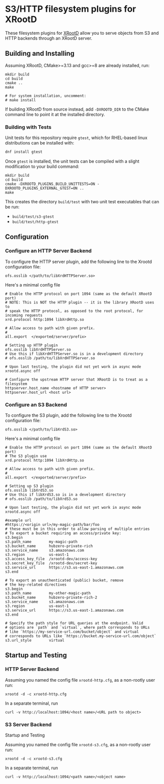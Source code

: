 
# S3/HTTP filesystem plugins for XRootD
These filesystem plugins for [XRootD](https://github.com/xrootd/xrootd) allow you to serve objects from S3 and HTTP backends through an XRootD server.

## Building and Installing
Assuming XRootD, CMake>=3.13 and gcc>=8 are already installed, run:

```
mkdir build
cd build
cmake ..
make

# For system installation, uncomment:
# make install
```

If building XRootD from source instead, add `-DXROOTD_DIR` to the CMake command line
to point it at the installed directory.

### Building with Tests

Unit tests for this repository require `gtest`, which for RHEL-based linux distributions can be installed with:
```bash
dnf install gtest
```

Once `gtest` is installed, the unit tests can be compiled with a slight modification to your build command:

```
mkdir build
cd build
cmake -DXROOTD_PLUGINS_BUILD_UNITTESTS=ON -DXROOTD_PLUGINS_EXTERNAL_GTEST=ON ..
make
```

This creates the directory `build/test` with two unit test executables that can be run:
- `build/test/s3-gtest`
- `build/test/http-gtest`

## Configuration

### Configure an HTTP Server Backend

To configure the HTTP server plugin, add the following line to the Xrootd configuration file:

```
ofs.osslib </path/to/libXrdHTTPServer.so>
```

Here's a minimal config file

```
# Enable the HTTP protocol on port 1094 (same as the default XRootD port)
# NOTE: This is NOT the HTTP plugin -- it is the library XRootD uses to
# speak the HTTP protocol, as opposed to the root protocol, for incoming requests
xrd.protocol http:1094 libXrdHttp.so

# Allow access to path with given prefix.
#
all.export  </exported/server/prefix>

# Setting up HTTP plugin
ofs.osslib libXrdHTTPServer.so
# Use this if libXrdHTTPServer.so is in a development directory
# ofs.osslib /path/to/libXrdHTTPServer.so

# Upon last testing, the plugin did not yet work in async mode
xrootd.async off

# Configure the upstream HTTP server that XRootD is to treat as a filesystem
httpserver.host_name <hostname of HTTP server>
httpserver.host_url <host url>
```

### Configure an S3 Backend

To configure the S3 plugin, add the following line to the Xrootd configuration file:

```
ofs.osslib </path/to/libXrdS3.so>
```

Here's a minimal config file

```
# Enable the HTTP protocol on port 1094 (same as the default XRootD port)
# The S3 plugin use
xrd.protocol http:1094 libXrdHttp.so

# Allow access to path with given prefix.
#
all.export  </exported/server/prefix>

# Setting up S3 plugin
ofs.osslib libXrdS3.so
# Use this if libXrdS3.so is in a development directory
# ofs.osslib /path/to/libXrdS3.so

# Upon last testing, the plugin did not yet work in async mode
xrootd.async off

#example url
#https://<origin url>/my-magic-path/bar/foo
# these must be in this order to allow parsing of multiple entries
# To export a bucket requiring an access/private key:
s3.begin
s3.path_name        my-magic-path
s3.bucket_name      hubzero-private-rich
s3.service_name     s3.amazonaws.com
s3.region           us-east-1
s3.access_key_file  /xrootd-dev/access-key
s3.secret_key_file  /xrootd-dev/secret-key
s3.service_url      https://s3.us-east-1.amazonaws.com
s3.end

# To export an unauthenticated (public) bucket, remove
# the key-related directives
s3.begin
s3.path_name        my-other-magic-path
s3.bucket_name      hubzero-private-rich-2
s3.service_name     s3.amazonaws.com
s3.region           us-east-1
s3.service_url      https://s3.us-east-1.amazonaws.com
s3.end

# Specify the path style for URL queries at the endpoint. Valid
# options are `path` and `virtual`, where path corresponds to URLs
# like `https://my-service-url.com/bucket/object` and virtual
# corresponds to URLs like `https://bucket.my-service-url.com/object`
s3.url_style        virtual
```


## Startup and Testing

### HTTP Server Backend

Assuming you named the config file `xrootd-http.cfg`, as a non-rootly user run:

```
xrootd -d -c xrootd-http.cfg
```

In a separate terminal, run

```
curl -v http://localhost:1094/<host name>/<URL path to object>
```

### S3 Server Backend
Startup and Testing

Assuming you named the config file `xrootd-s3.cfg`, as a non-rootly user run:

```
xrootd -d -c xrootd-s3.cfg
```

In a separate terminal, run

```
curl -v http://localhost:1094/<path name>/<object name>
```
